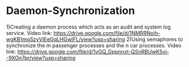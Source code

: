 # Daemon-Synchronization
1)Creating a daemon process which acts as an audit and system log service.
  Video link: https://drive.google.com/file/d/1NMRRNoih-wgKB1mqSzyVlEeGqLHGwIFL/view?usp=sharing
2)Using semaphores to synchronize the m passenger processes and the n car processes.
  Video link: https://drive.google.com/file/d/1vGQ_Gppnnxt-QSnRBUwK5vi--9XOn7pr/view?usp=sharing
